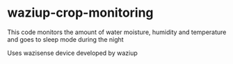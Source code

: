 # waziup-crop-monitoring
This code monitors the amount of water moisture, humidity and temperature and goes to sleep mode during the night

Uses wazisense device developed by waziup
